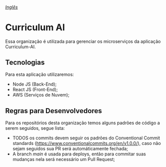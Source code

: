 ###### [Inglês](https://github.com/Curriculum-Vitae-AI/.github/edit/main/profile/README.md)

# Curriculum AI

Essa organização é utilizada para gerenciar os microserviços da aplicação Curriculum-AI.

## Tecnologias

Para esta aplicação utilizaremos:

- Node JS (Back-End);
- React JS (Front-End);
- AWS (Serviços de Nuvem);

## Regras para Desenvolvedores

Para os repositórios desta organização temos alguns padrões de código a serem seguidos, segue lista:

- TODOS os commits devem seguir os padrões do Conventional Commit standards (https://www.conventionalcommits.org/en/v1.0.0/), caso não sejam seguidos sua PR será automáticamente fechada;
- A branch _main_ é usada para deploys, então para commitar suas mudanças nela será necessário um Pull Request;
